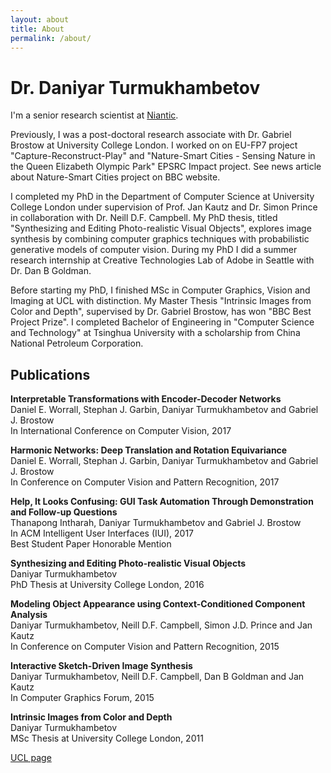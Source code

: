 ```yaml
---
layout: about
title: About
permalink: /about/
---
```


# Dr. Daniyar Turmukhambetov

I'm a senior research scientist at [Niantic](https://nianticlabs.com/blog/matrixmill/).

Previously, I was a post-doctoral research associate with Dr. Gabriel Brostow at University College London. I worked on on EU-FP7 project "Capture-Reconstruct-Play" and "Nature-Smart Cities - Sensing Nature in the Queen Elizabeth Olympic Park" EPSRC Impact project. See news article about Nature-Smart Cities project on BBC website.

I completed my PhD in the Department of Computer Science at University College London under supervision of Prof. Jan Kautz and Dr. Simon Prince in collaboration with Dr. Neill D.F. Campbell. My PhD thesis, titled "Synthesizing and Editing Photo-realistic Visual Objects", explores image synthesis by combining computer graphics techniques with probabilistic generative models of computer vision. During my PhD I did a summer research internship at Creative Technologies Lab of Adobe in Seattle with Dr. Dan B Goldman.

Before starting my PhD, I finished MSc in Computer Graphics, Vision and Imaging at UCL with distinction. My Master Thesis "Intrinsic Images from Color and Depth", supervised by Dr. Gabriel Brostow, has won "BBC Best Project Prize".
I completed Bachelor of Engineering in "Computer Science and Technology" at Tsinghua University with a scholarship from China National Petroleum Corporation.

## Publications

**Interpretable Transformations with Encoder-Decoder Networks**  
Daniel E. Worrall, Stephan J. Garbin, Daniyar Turmukhambetov and Gabriel J. Brostow  
In International Conference on Computer Vision, 2017

<!---
project webpage
arxiv
preprint(PDF, 0.8Kb)
bibtex
-->

**Harmonic Networks: Deep Translation and Rotation Equivariance**  
Daniel E. Worrall, Stephan J. Garbin, Daniyar Turmukhambetov and Gabriel J. Brostow  
In Conference on Computer Vision and Pattern Recognition, 2017

<!---
project webpage
arxiv
preprint(PDF, 4.1Mb)
bibtex
-->

**Help, It Looks Confusing: GUI Task Automation Through Demonstration and Follow-up Questions**  
Thanapong Intharah, Daniyar Turmukhambetov and Gabriel J. Brostow  
In ACM Intelligent User Interfaces (IUI), 2017  
Best Student Paper Honorable Mention

<!---
project
webpage
arxiv
draft(PDF, 5.4Mb)
bibtex
-->

**Synthesizing and Editing Photo-realistic Visual Objects**  
Daniyar Turmukhambetov  
PhD Thesis at University College London, 2016

<!---
monograph(PDF, 57.5Mb)
UCL Discovery
bibtex
-->

**Modeling Object Appearance using Context-Conditioned Component Analysis**  
Daniyar Turmukhambetov, Neill D.F. Campbell, Simon J.D. Prince and Jan Kautz  
In Conference on Computer Vision and Pattern Recognition, 2015

<!---
project webpage
paper(PDF, 5.2Mb)
bibtex
-->

**Interactive Sketch-Driven Image Synthesis**  
Daniyar Turmukhambetov, Neill D.F. Campbell, Dan B Goldman and Jan Kautz  
In Computer Graphics Forum, 2015

<!---
project webpage
Free Access to Article at Wiley Online Library
preprint(PDF, 9.5Mb)
bibtex
-->

**Intrinsic Images from Color and Depth**  
Daniyar Turmukhambetov  
MSc Thesis at University College London, 2011

<!---
monograph(PDF, 11.9Mb)
-->

[UCL page](http://www0.cs.ucl.ac.uk/staff/dturmukh)

